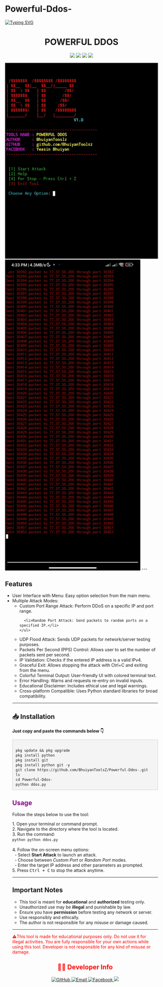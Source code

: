 # Powerful-Ddos-
<a href="https://git.io/typing-svg"><img src="https://readme-typing-svg.herokuapp.com?font=Fira+Code&pause=1000&width=435&lines=Welcome+%F0%9F%A4%97+To+My+Tools" alt="Typing SVG" /></a>







<h1 align="center">POWERFUL DDOS</h1>

<p align="center">
  <img src="https://img.shields.io/badge/Made%20By-BhuiyanTooslz-green?style=for-the-badge" />
  <img src="https://img.shields.io/badge/Language-Python-blue?style=for-the-badge" />
  <img src="https://img.shields.io/badge/Platform-Termux-orange?style=for-the-badge" />
  <img src="https://img.shields.io/github/watchers/BhuiyanToolsZ/IP-TRACKER?style=for-the-badge&label=Watching&logo=eye" />
</p>
<img src="ddos.jpg" alt="jpg">
<img src="ddos2.jpg" alt="jpg">
<span>
---

<h2>Features</h2>
<ul>
  <li>User Interface with Menu: Easy option selection from the main menu.</li>

  <li>Multiple Attack Modes:
    <ul>
      <li>Custom Port Range Attack: Perform DDoS on a specific IP and port range.</li>

      <li>Random Port Attack: Send packets to random ports on a specified IP.</li>
    </ul>
  </li>

  <li>UDP Flood Attack: Sends UDP packets for network/server testing purposes.</li>

  <li>Packets Per Second (PPS) Control: Allows user to set the number of packets sent per second.</li>

  <li>IP Validation: Checks if the entered IP address is a valid IPv4.</li>

  <li>Graceful Exit: Allows stopping the attack with Ctrl+C and exiting from the menu.</li>

  <li>Colorful Terminal Output: User-friendly UI with colored terminal text.</li>

  <li>Error Handling: Warns and requests re-entry on invalid inputs.</li>

  <li>Educational Disclaimer: Includes ethical use and legal warnings.</li>

  <li>Cross-platform Compatible: Uses Python standard libraries for broad compatibility.</li>
</ul>
<hr>

<h2>📥 Installation</h2>
<p><strong>Just copy and paste the commands below 👇</strong></p>

<pre style="background:#f4f4f4; padding:10px; border:1px solid #ccc;"><code>
pkg update && pkg upgrade
pkg install python
pkg install git
pkg install python git -y
git clone https://github.com/BhuiyanToolsZ/Powerful-Ddos-.git
ls
cd Powerful-Ddos-
python ddos.py
</code></pre>
</span>
<h2 style="color: purple;">Usage</h2>
<p>Follow the steps below to use the tool:</p>
<p>
1. Open your terminal or command prompt.<br>
2. Navigate to the directory where the tool is located.<br>
3. Run the command:<br>
<code>python python ddos.py</code><br><br>
4. Follow the on-screen menu options:<br>
&nbsp;&nbsp;- Select <strong>Start Attack</strong> to launch an attack.<br>
&nbsp;&nbsp;- Choose between <em>Custom Port</em> or <em>Random Port</em> modes.<br>
&nbsp;&nbsp;- Enter the target IP address and other parameters as prompted.<br>
5. Press <kbd>Ctrl + C</kbd> to stop the attack anytime.<br>
</p>

<hr />

<h2>Important Notes</h2>
<ul>
  <li>This tool is meant for <strong>educational</strong> and <strong>authorized</strong> testing only.</li>
  <li>Unauthorized use may be <strong>illegal</strong> and punishable by law.</li>
  <li>Ensure you have <strong>permission</strong> before testing any network or server.</li>
  <li>Use responsibly and ethically.</li>
  <li>The author is not responsible for any misuse or damage caused.</li>
</ul>

<hr>
<span style="color: red;">
  ⚠️This tool is made for educational purposes only.
Do not use it for illegal activities.
You are fully responsible for your own actions while using this tool.
Developer is not responsible for any kind of misuse or damage.
<h2 align="center">🙋‍♂️ Developer Info</h2>

<p align="center">
  <a href="https://github.com/BhuiyanToolsZ" target="_blank">
    <img src="https://img.shields.io/badge/GitHub-BhuiyanToolsZ-181717?style=for-the-badge&logo=github" alt="GitHub">
  </a>
  
  <a href="mailto:bhuiyantoolz@yahoo.com" target="_blank">
    <img src="https://img.shields.io/badge/Email-Contact On Email-D14836?style=for-the-badge&logo=gmail" alt="Email">
  </a>
  
  <a href="https://www.facebook.com/share/16tihu17Yd/" target="_blank">
    <img src="https://img.shields.io/badge/Facebook-My Profile-1877F2?style=for-the-badge&logo=facebook" alt="Facebook">
  </a>
   <img src="https://img.shields.io/badge/Country-🇧🇩Bangladesh-006A4E?style=for-the-badge" />
</p>
</p>
</span>
</html>
